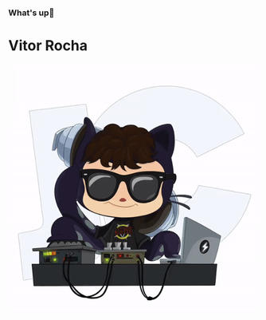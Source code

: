 ### What's up👋

# Vitor Rocha
![](https://raw.githubusercontent.com/Vitorrrocha/Vitorrrocha/master/ezgif.com-video-to-gif.gif)
